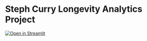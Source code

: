 ﻿# Steph Curry Longevity Analytics Project

[![Open in Streamlit](https://static.streamlit.io/badges/streamlit_badge_black_white.svg)](https://steph-curry-longevity-analytics-projectgit-atbk2hxbfpauueppznd.streamlit.app/)



